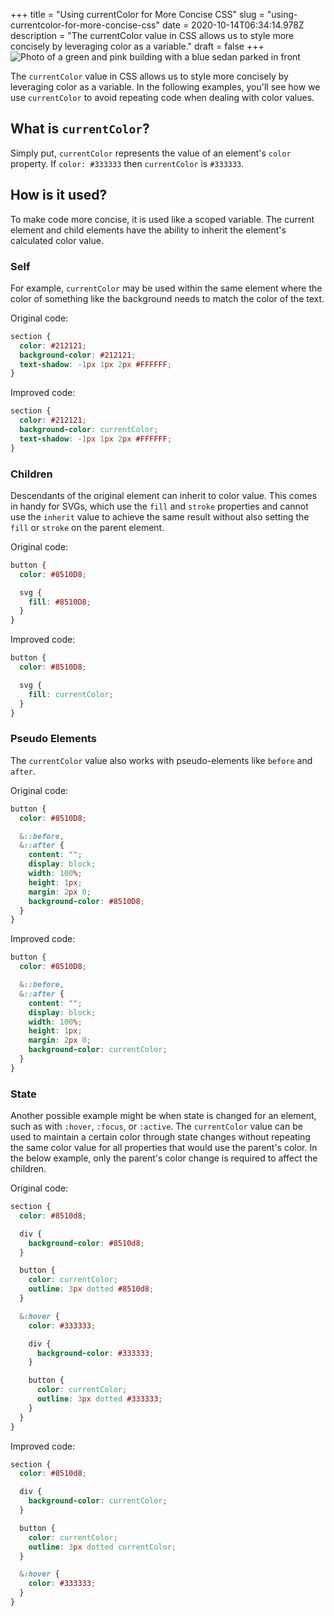 +++
title = "Using currentColor for More Concise CSS"
slug = "using-currentcolor-for-more-concise-css"
date = 2020-10-14T06:34:14.978Z
description = "The currentColor value in CSS allows us to style more concisely by leveraging color as a variable."
draft = false
+++
![Photo of a green and pink building with a blue sedan parked in front](/images/blog/green-pink-building.jpg)

The `currentColor` value in CSS allows us to style more concisely by leveraging color as a variable. In the following examples, you'll see how we use `currentColor` to avoid repeating code when dealing with color values.

## What is `currentColor`?
Simply put, `currentColor` represents the value of an element's `color` property. If `color: #333333` then `currentColor` is `#333333`.

## How is it used?
To make code more concise, it is used like a scoped variable. The current element and child elements have the ability to inherit the element's calculated color value.

### Self
For example, `currentColor` may be used within the same element where the color of something like the background needs to match the color of the text.

Original code:
```scss
section {
  color: #212121;
  background-color: #212121;
  text-shadow: -1px 1px 2px #FFFFFF;
}
```

Improved code:
```scss
section {
  color: #212121;
  background-color: currentColor;
  text-shadow: -1px 1px 2px #FFFFFF;
}
```

### Children
Descendants of the original element can inherit to color value. This comes in handy for SVGs, which use the `fill` and `stroke` properties and cannot use the `inherit` value to achieve the same result without also setting the `fill` or `stroke` on the parent element.

Original code:
```scss
button {
  color: #8510D8;

  svg {
    fill: #8510D8;
  }
}
```

Improved code:
```scss
button {
  color: #8510D8;

  svg {
    fill: currentColor;
  }
}
```

### Pseudo Elements
The `currentColor` value also works with pseudo-elements like `before` and `after`.

Original code:
```scss
button {
  color: #8510D8;

  &::before,
  &::after {
    content: "";
    display: block;
    width: 100%;
    height: 1px;
    margin: 2px 0;
    background-color: #8510D8;
  }
}
```

Improved code:
```scss
button {
  color: #8510D8;

  &::before,
  &::after {
    content: "";
    display: block;
    width: 100%;
    height: 1px;
    margin: 2px 0;
    background-color: currentColor;
  }
}
```

### State
Another possible example might be when state is changed for an element, such as with `:hover`, `:focus`, or `:active`. The `currentColor` value can be used to maintain a certain color through state changes without repeating the same color value for all properties that would use the parent's color. In the below example, only the parent's color change is required to affect the children.

Original code:
```scss
section {
  color: #8510d8;

  div {
    background-color: #8510d8;
  }

  button {
    color: currentColor;
    outline: 3px dotted #8510d8;
  }

  &:hover {
    color: #333333;

    div {
      background-color: #333333;
    }

    button {
      color: currentColor;
      outline: 3px dotted #333333;
    }
  }
}
```

Improved code:
```scss
section {
  color: #8510d8;

  div {
    background-color: currentColor;
  }

  button {
    color: currentColor;
    outline: 3px dotted currentColor;
  }

  &:hover {
    color: #333333;
  }
}
```